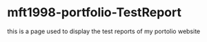 # mft1998-portfolio-TestReport
this is a page used to display the test reports of my portolio website

